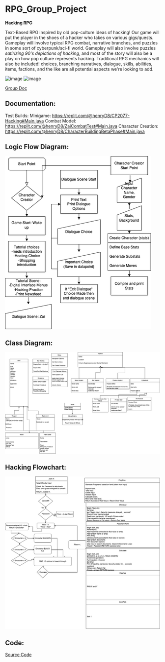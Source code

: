 # RPG_Group_Project

**Hacking RPG**

Text-Based RPG inspired by old pop-culture ideas of hacking! Our game will put the player in the shoes of a hacker who takes on various gigs/quests. Gameplay will involve typical RPG combat, narrative branches, and puzzles in some sort of cyberpunk/sci-fi world. Gameplay will also involve puzzles *satirizing 90's depictions of hacking*, and most of the story will also be a play on how pop culture represents hacking.
Traditional RPG mechanics will also be included! choices, branching narratives, dialogue, skills, abilities, items, factions, and the like are all potential aspects we're looking to add. 

![image](https://user-images.githubusercontent.com/111773778/194080799-3e374537-3adb-49a0-a71e-6b96d9c2d959.png)
![image](https://user-images.githubusercontent.com/111773778/194082045-cb49db3f-09c2-40eb-9f95-8fe23d39125e.png)

[Group Doc](https://docs.google.com/document/d/16o9tm4EJEJgIJ_SVGlFb9HzssX2HX6fr_Upzf-av26Q/edit#heading=h.8u4cuzrt53ul)

## Documentation: 
Test Builds:
Minigame:
https://replit.com/@henryD8/CP2077-Hacking#Main.java
Combat Model:
https://replit.com/@henryD8/ZaiCombatTest#Main.java
Character Creation:
https://replit.com/@henryD8/CharacterBuildingBetaPhase#Main.java

## Logic Flow Diagram:

![Logic Flow Diagram](https://github.com/ArtAcapella/RPG_Group_Project/blob/main/images/MainGame.drawio.png?raw=true)

## Class Diagram:

![Class Diagram](https://github.com/ArtAcapella/RPG_Group_Project/blob/main/images/Class%20Diagram%20Group%20Project.drawio.png?raw=true)

## Hacking Flowchart:
![Hacking Flowchart](https://github.com/ArtAcapella/RPG_Group_Project/blob/main/images/HackingFlowchart.jpg?raw=true)

## Code:
[Source Code](https://github.com/ArtAcapella/RPG_Group_Project/tree/main/src)
